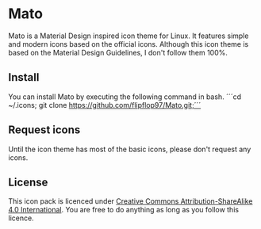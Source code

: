 # Mato
Mato is a Material Design inspired icon theme for Linux. It features simple and modern icons based on the official icons. Although this icon theme is based on the Material Design Guidelines, I don't follow them 100%.

## Install
You can install Mato by executing the following command in bash.
´´´cd ~/.icons; git clone https://github.com/flipflop97/Mato.git;´´´

## Request icons
Until the icon theme has most of the basic icons, please don't request any icons.

## License
This icon pack is licenced under [Creative Commons Attribution-ShareAlike 4.0 International](https://tldrlegal.com/license/creative-commons-attribution-sharealike-4.0-international-(cc-by-sa-4.0)). You are free to do anything as long as you follow this licence.
